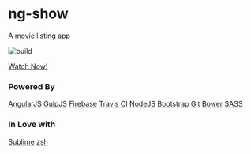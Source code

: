 # ng-show
A movie listing app

![build](https://travis-ci.org/anshad/ng-show.svg?branch=master)

[Watch Now!](https://ng-show.firebaseapp.com/)

### Powered By
[AngularJS](https://angularjs.org/) [GulpJS](https://gulpjs.com/) [Firebase](https://firebase.google.com/) [Travis CI](https://travis-ci.org/) [NodeJS](https://nodejs.org/en/) [Bootstrap](http://getbootstrap.com/) [Git](https://git-scm.com/) [Bower](https://bower.io/) [SASS](http://sass-lang.com/)

### In Love with
[Sublime](http://www.sublimetext.com/3) [zsh](http://ohmyz.sh/)
